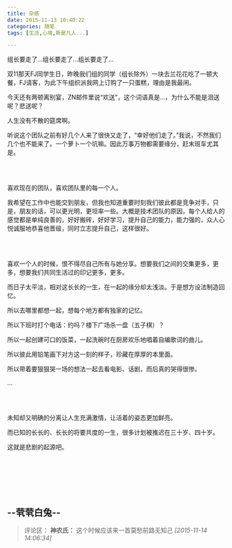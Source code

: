 ```yaml
---
title: 杂感
date: 2015-11-13 10:40:22
categories: 随笔
tags: [生活,心境,斯是凡人...]

---
```

组长要走了...组长要走了...组长要走了...

双11那天FJ同学生日，昨晚我们组的同学（组长除外）一块去兰花花吃了一顿大餐，FJ请客，为此下午组织派我网上订购了一只蛋糕，理由是我最闲。

今天还有两顿离别宴，ZN邮件里说“欢送”，这个词语真是…，为什么不能是泪送呢？悲送呢？

人生没有不散的筵席啊。

听说这个团队之前有好几个人来了很快又走了，“幸好他们走了。”我说，不然我们几个也不能来了。一个萝卜一个坑嘛。因此万事万物都需要缘分，赶末班车尤其是。

<br /><br />

喜欢现在的团队，喜欢团队里的每一个人。

我希望在工作中也能交到朋友，但我也知道重要时刻我们彼此都是竞争对手，只是，朋友的话，可以更光明，更坦率一些。大概是技术团队的原因，每个人给人的感觉都是单纯良善的，好好搬砖，好好学习，提升自己的能力，能力强的，众人心悦诚服地恭喜他晋级，同时立志提升自己，这样很好。

<br /><br />

喜欢一个人的时候，恨不得尽自己所有与她分享。想要我们之间的交集更多，更多，想要我们共同生活过的印记更多，更多。

而日子太平淡，相对这长长的一生，在一起的缘分却太浅淡。于是想方设法制造回忆。

所以去哪里都想一起，想每个地方都有独家的记忆。

所以下班时打个电话：约吗？楼下广场杀一盘（五子棋）？

所以一起创建可口的饭菜，一起洗碗时在厨房欢乐地唱着自编歌词的曲儿。

所以彼此用铅笔画下对方这一刻的样子，珍藏在厚厚的本里面。

所以带着要狠狠哭一场的想法一起去看电影、话剧，而后真的哭得很惨。

…

<br /><br />

未知却又明确的分离让人生充满激情，让活着的姿态更加鲜亮。

而已知的长长的、长长的将要共度的一生，很多计划被推迟在三十岁、四十岁。

这就是悲剧的起源吧。

<br /><br />

<br /><br />

--茕茕白兔--
---
>评论区：
>**神农氏：** 这个时候应该来一首莫愁前路无知己  *[2015-11-14 14:06:34]*
>
